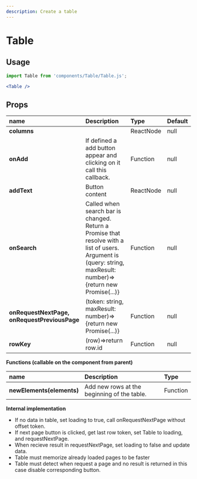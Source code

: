 ```yaml
---
description: Create a table
---
```


# Table

## Usage

```jsx
import Table from 'components/Table/Table.js';
```

```jsx
<Table />
```

## Props

| **name** | **Description** | **Type** | **Default** |
| :--- | :--- | :--- | :--- |
| **columns** |  | ReactNode | null |
| **onAdd** | If defined a add button appear and clicking on it call this callback. | Function | null |
| **addText** | Button content | ReactNode | null |
| **onSearch** | Called when search bar is changed. Return a Promise that resolve with a list of users. Argument is \(query: string, maxResult: number\)=&gt;{return new Promise\(...\)} | Function | null |
| **onRequestNextPage, onRequestPreviousPage** | \(token: string, maxResult: number\)=&gt;{return new Promise\(...\)} | Function | null |
| **rowKey** | \(row\)=&gt;return row.id | Function | null |

**Functions \(callable on the component from parent\)**

| **name** | **Description** | **Type** |
| :--- | :--- | :--- |
| **newElements\(elements\)** | Add new rows at the beginning of the table. | Function |

**Internal implementation**

* If no data in table, set loading to true, call onRequestNextPage without offset token.
* If next page button is clicked, get last row token, set Table to loading, and requestNextPage.
* When recieve result in requestNextPage, set loading to false and update data.
* Table must memorize already loaded pages to be faster
* Table must detect when request a page and no result is returned in this case disable corresponding button.

